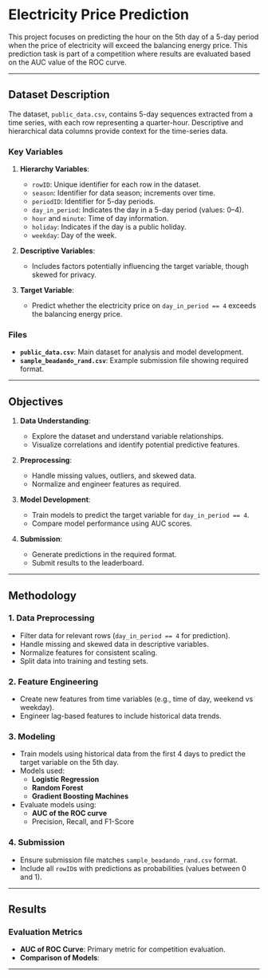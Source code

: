 # Electricity Price Prediction

This project focuses on predicting the hour on the 5th day of a 5-day period when the price of electricity will exceed the balancing energy price. This prediction task is part of a competition where results are evaluated based on the AUC value of the ROC curve.

---

## Dataset Description

The dataset, `public_data.csv`, contains 5-day sequences extracted from a time series, with each row representing a quarter-hour. Descriptive and hierarchical data columns provide context for the time-series data.

### **Key Variables**
1. **Hierarchy Variables**:
   - `rowID`: Unique identifier for each row in the dataset.
   - `season`: Identifier for data season; increments over time.
   - `periodID`: Identifier for 5-day periods.
   - `day_in_period`: Indicates the day in a 5-day period (values: 0–4).
   - `hour` and `minute`: Time of day information.
   - `holiday`: Indicates if the day is a public holiday.
   - `weekday`: Day of the week.

2. **Descriptive Variables**:
   - Includes factors potentially influencing the target variable, though skewed for privacy.

3. **Target Variable**:
   - Predict whether the electricity price on `day_in_period == 4` exceeds the balancing energy price.

### **Files**
- **`public_data.csv`**: Main dataset for analysis and model development.
- **`sample_beadando_rand.csv`**: Example submission file showing required format.

---

## Objectives

1. **Data Understanding**:
   - Explore the dataset and understand variable relationships.
   - Visualize correlations and identify potential predictive features.

2. **Preprocessing**:
   - Handle missing values, outliers, and skewed data.
   - Normalize and engineer features as required.

3. **Model Development**:
   - Train models to predict the target variable for `day_in_period == 4`.
   - Compare model performance using AUC scores.

4. **Submission**:
   - Generate predictions in the required format.
   - Submit results to the leaderboard.

---

## Methodology

### **1. Data Preprocessing**
- Filter data for relevant rows (`day_in_period == 4` for prediction).
- Handle missing and skewed data in descriptive variables.
- Normalize features for consistent scaling.
- Split data into training and testing sets.

### **2. Feature Engineering**
- Create new features from time variables (e.g., time of day, weekend vs weekday).
- Engineer lag-based features to include historical data trends.

### **3. Modeling**
- Train models using historical data from the first 4 days to predict the target variable on the 5th day.
- Models used:
  - **Logistic Regression**
  - **Random Forest**
  - **Gradient Boosting Machines**
- Evaluate models using:
  - **AUC of the ROC curve**
  - Precision, Recall, and F1-Score

### **4. Submission**
- Ensure submission file matches `sample_beadando_rand.csv` format.
- Include all `rowID`s with predictions as probabilities (values between 0 and 1).

---

## Results

### **Evaluation Metrics**
- **AUC of ROC Curve**: Primary metric for competition evaluation.
- **Comparison of Models**:



---


